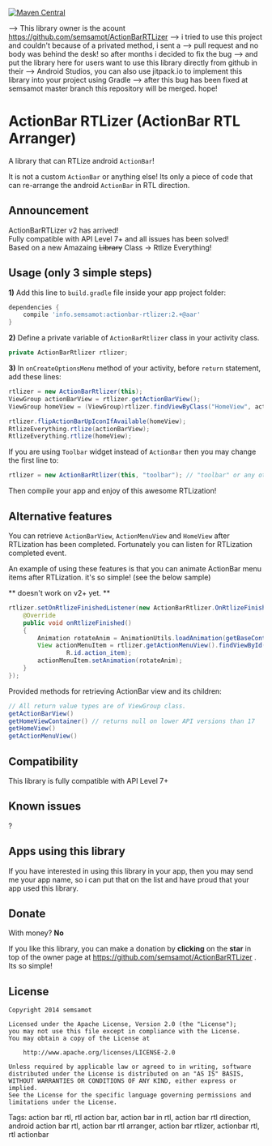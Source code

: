 [![Maven Central](https://maven-badges.herokuapp.com/maven-central/info.semsamot/actionbar-rtlizer/badge.svg?style=flat)](https://maven-badges.herokuapp.com/maven-central/info.semsamot/actionbar-rtlizer)

--> This library owner is the acount https://github.com/semsamot/ActionBarRTLizer
--> i tried to use this project and couldn't because of a privated method, i sent a
--> pull request and no body was behind the desk! so after months i decided to fix the bug
--> and put the library here for users want to use this library directly from github in their
--> Android Studios, you can also use jitpack.io to implement this library into your project using Gradle
--> after this bug has been fixed at semsamot master branch this repository will be merged. hope!

ActionBar RTLizer (ActionBar RTL Arranger)
===

A library that can RTLize android `ActionBar`!

It is not a custom `ActionBar` or anything else!
Its only a piece of code that can re-arrange the android `ActionBar` in RTL direction.

Announcement
---
ActionBarRTLizer v2 has arrived!  
Fully compatible with API Level 7+ and all issues has been solved!  
Based on a new Amazaing ~~Library~~ Class -> Rtlize Everything!  

Usage (only 3 simple steps)
---
**1)** Add this line to `build.gradle` file inside your app project folder:
```groovy
dependencies {
    compile 'info.semsamot:actionbar-rtlizer:2.+@aar'
}
```

**2)** Define a private variable of `ActionBarRtlizer` class in your activity class.

```java
private ActionBarRtlizer rtlizer;
```

**3)** In `onCreateOptionsMenu` method of your activity, before `return` statement, add these lines:

```java
rtlizer = new ActionBarRtlizer(this);
ViewGroup actionBarView = rtlizer.getActionBarView();
ViewGroup homeView = (ViewGroup)rtlizer.findViewByClass("HomeView", actionBarView);

rtlizer.flipActionBarUpIconIfAvailable(homeView);
RtlizeEverything.rtlize(actionBarView);
RtlizeEverything.rtlize(homeView);
```

If you are using `Toolbar` widget instead of `ActionBar` then you may change the first line to:
```java
rtlizer = new ActionBarRtlizer(this, "toolbar"); // "toolbar" or any other id for your Toolbar widget.
```

Then compile your app and enjoy of this awesome RTLization!

Alternative features
---
You can retrieve `ActionBarView`, `ActionMenuView` and `HomeView` after RTLization has been completed.
Fortunately you can listen for RTLization completed event.

An example of using these features is that you can animate ActionBar menu items after RTLization. it's so simple! (see the below sample)

 ** doesn't work on v2+ yet. **
```java
rtlizer.setOnRtlizeFinishedListener(new ActionBarRtlizer.OnRtlizeFinishedListener() {
    @Override
    public void onRtlizeFinished()
    {
        Animation rotateAnim = AnimationUtils.loadAnimation(getBaseContext(), R.anim.rotate);
        View actionMenuItem = rtlizer.getActionMenuView().findViewById(
                R.id.action_item);
        actionMenuItem.setAnimation(rotateAnim);
    }
});
```

Provided methods for retrieving ActionBar view and its children:

```java
// All return value types are of ViewGroup class.
getActionBarView()
getHomeViewContainer() // returns null on lower API versions than 17
getHomeView()
getActionMenuView()
```

Compatibility
---
This library is fully compatible with API Level 7+

Known issues
---
?

Apps using this library
---
If you have interested in using this library in your app, then you may send me your app name, so i can put that on the list and have proud that your app used this library.

Donate
---
With money? **No**

If you like this library, you can make a donation by **clicking** on the **star** in top of the owner page at https://github.com/semsamot/ActionBarRTLizer . Its so simple!

License
---
```
Copyright 2014 semsamot

Licensed under the Apache License, Version 2.0 (the "License");
you may not use this file except in compliance with the License.
You may obtain a copy of the License at

    http://www.apache.org/licenses/LICENSE-2.0

Unless required by applicable law or agreed to in writing, software
distributed under the License is distributed on an "AS IS" BASIS,
WITHOUT WARRANTIES OR CONDITIONS OF ANY KIND, either express or implied.
See the License for the specific language governing permissions and
limitations under the License.
```

Tags:
action bar rtl, rtl action bar, action bar in rtl, action bar rtl direction, android action bar rtl, action bar rtl arranger, action bar rtlizer, actionbar rtl, rtl actionbar
